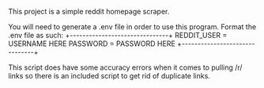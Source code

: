 This project is a simple reddit homepage scraper.

You will need to generate a .env file in order to use this program.
Format the .env file as such:
+-------------------------------+
REDDIT_USER = USERNAME HERE
PASSWORD = PASSWORD HERE
+-------------------------------+

This script does have some accuracy errors when it comes to pulling /r/ links so there is an included script to get rid of duplicate links.
